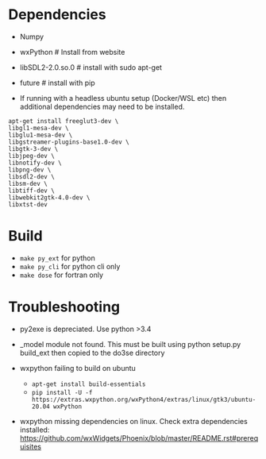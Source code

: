 # Dependencies

- Numpy
- wxPython # Install from website
- libSDL2-2.0.so.0 # install with sudo apt-get
- future # install with pip

- If running with a headless ubuntu setup (Docker/WSL etc) then additional dependencies may need to be installed.
```
apt-get install freeglut3-dev \
libgl1-mesa-dev \
libglu1-mesa-dev \
libgstreamer-plugins-base1.0-dev \
libgtk-3-dev \
libjpeg-dev \
libnotify-dev \
libpng-dev \
libsdl2-dev \
libsm-dev \
libtiff-dev \
libwebkit2gtk-4.0-dev \
libxtst-dev
```

# Build

- `make py_ext` for python
- `make py_cli` for python cli only
- `make dose` for fortran only


# Troubleshooting
 - py2exe is depreciated. Use python >3.4

 - _model module not found. This must be built using python setup.py build_ext then copied to the do3se directory


 - wxpython failing to build on ubuntu
   - `apt-get install build-essentials`
   - `pip install -U -f https://extras.wxpython.org/wxPython4/extras/linux/gtk3/ubuntu-20.04 wxPython`
 - wxpython missing dependencies on linux. Check extra dependencies installed: https://github.com/wxWidgets/Phoenix/blob/master/README.rst#prerequisites
